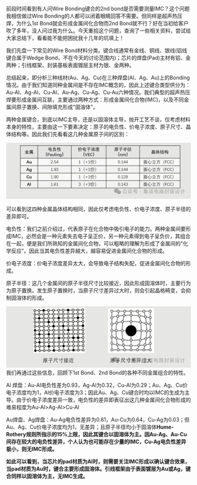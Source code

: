 
前段时间看到有人问Wire Bonding键合的2nd bond是否需要测量IMC？这个问题我相信做过Wire Bonding的人都可以闭着眼睛回答不需要。但同样是超声热压焊，为什么1st Bond就会形成金属间化合物而2nd Bond就不行？好在当初给客户吹了多年，没人问过我为什么。今天重拾这个问题，查询了一些相关资料，尝试给大家总结下，看看能不能把困扰我十几年的坑填上！

我们先盘一下常见的Wire Bond材料分类。键合线通常有金线、铜线、银线(铝线键合属于Wedge Bond，不在今天的讨论范围内)；芯片的焊盘(Pad)主材有铝、金两种；引线框架、封装基板表面镀层主材为银、金两种。

总结起来，即分析三种线材(Au、Ag、Cu)在三种焊盘(Al、Ag、Au)上的Bonding情况。由于我们知道同种金属间是不存在IMC概念的，因此上述键合类型供分为：Au-Al、Ag-Al、Cu-Al、Au-Ag、Cu-Ag、Cu-Au六种情况。我们典型的超声热压焊要形成金属间互联，主要通过两种方式：形成金属间化合物(IMC)，以及不同金属间原子置换、间隙填充形成"固溶体"。

两种金属键合，到底以IMC主导，还是以固溶体主导，抛开工艺不谈，仅考虑材料本身的特性，主要由这一下要素决定：原子的电负性、价电子浓度、原子尺寸、晶体结构等。因此我们先看看这几种金属原子间的区别：

![](https://raw.githubusercontent.com/LeroyK111/pictureBed/master/20250417091326.png)

可以看到这四种金属晶体结构相同，因此仅考虑电负性、价电子浓度、原子半径的差异即可。

电负性：我们之前介绍过，代表原子在化合物中吸引电子的能力。两种金属间要形成IMC，必然会是一种元素失去电子呈正价，另一种元素得到电子呈负价，其组合在一起，便是我们所熟知的金属间化合物，可以粗略的理解为形成了金属间的"化学反应"。因此当其电负性差异越大，越容易促进金属间化合物的形成。

价电子浓度：价电子浓度差异太大，会导致电子结构失配，促进金属间化合物的形成。

原子半径：这几个金属间的原子半径尺寸比较接近，因此形成固溶体时，主要行为为原子置换。发生原子置换时，当原子尺寸差异过大时，则会引起晶格畸变，会抑制固溶体的形成。

![](https://raw.githubusercontent.com/LeroyK111/pictureBed/master/20250417091341.png)
我们再通过这些信息，回顾下1st Bond、2nd Bond的各种不同金属组合的特性。

Al 焊盘：Au-Al电负性差为0.93，Ag-Al为0.32，Cu-Al为0.29；Au、Ag、Cu价电子浓度均为1，Al价电子浓度为3；因此Au、Ag、Cu键合时均以IMC的生成为主导。由于价电子浓度差异一致，电负性的差异即表征出这几种金属间化合物形成的难易程度为Au-Al>Ag-Al>Cu-Al

Au焊盘、Ag焊盘：Au-Ag电负性差异为0.61，Au-Cu为0.64，Cu-Ag为0.03；但Au、Ag、Cu价电子浓度均为1，无差异；且原子半径均小于固溶体**Hume-Rothery规则所指示的15%上限，因此其键合以固溶体为主。因Au-Ag、Au-Cu间存在较大的电负性差异，个人认为也可能存在少量的IMC，Cu-Ag电负性差异极小，则无IMC形成。**

**如此可以看到，当芯片的pad材质为Al时，则需要关注IMC形成以确认键合效果，当pad材质为Au时，键合主要形成固溶体。引线框架由于表面镀层为Au或Ag，键合同样以固溶体为主，无IMC生成。**




